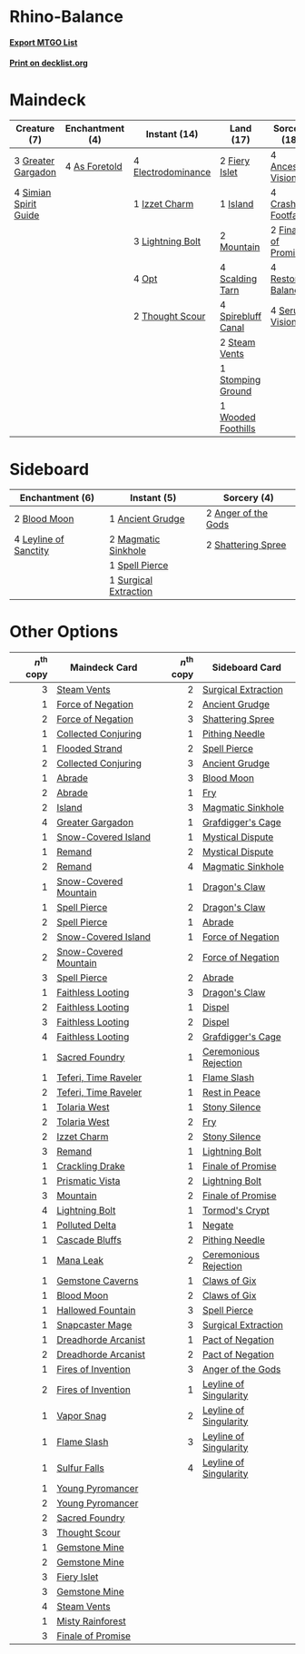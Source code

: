 # Rhino-Balance

#### [Export MTGO List](../collection/Rhino-Balance/Rhino-Balance.txt)
#### [Print on decklist.org](http://decklist.org/?deckmain=4%09Ancestral%20Vision%0A4%09As%20Foretold%0A4%09Crashing%20Footfalls%0A4%09Electrodominance%0A2%09Fiery%20Islet%0A2%09Finale%20of%20Promise%0A3%09Greater%20Gargadon%0A1%09Island%0A1%09Izzet%20Charm%0A3%09Lightning%20Bolt%0A2%09Mountain%0A4%09Opt%0A4%09Restore%20Balance%0A4%09Scalding%20Tarn%0A4%09Serum%20Visions%0A4%09Simian%20Spirit%20Guide%0A4%09Spirebluff%20Canal%0A2%09Steam%20Vents%0A1%09Stomping%20Ground%0A2%09Thought%20Scour%0A1%09Wooded%20Foothills&deckside=1%09Ancient%20Grudge%0A2%09Anger%20of%20the%20Gods%0A2%09Blood%20Moon%0A4%09Leyline%20of%20Sanctity%0A2%09Magmatic%20Sinkhole%0A2%09Shattering%20Spree%0A1%09Spell%20Pierce%0A1%09Surgical%20Extraction)
# Maindeck

|                                          Creature (7)                                          |                                    Enchantment (4)                                     |                                        Instant (14)                                         |                                          Land (17)                                          |                                         Sorcery (18)                                          |
|------------------------------------------------------------------------------------------------|----------------------------------------------------------------------------------------|---------------------------------------------------------------------------------------------|---------------------------------------------------------------------------------------------|-----------------------------------------------------------------------------------------------|
|3 [Greater Gargadon](http://gatherer.wizards.com/Pages/Card/Details.aspx?multiverseid=370560)   |4 [As Foretold](http://gatherer.wizards.com/Pages/Card/Details.aspx?multiverseid=426744)|4 [Electrodominance](http://gatherer.wizards.com/Pages/Card/Details.aspx?multiverseid=457243)|2 [Fiery Islet](http://gatherer.wizards.com/Pages/Card/Details.aspx?multiverseid=464187)     |4 [Ancestral Vision](http://gatherer.wizards.com/Pages/Card/Details.aspx?multiverseid=189244)  |
|4 [Simian Spirit Guide](http://gatherer.wizards.com/Pages/Card/Details.aspx?multiverseid=442137)|                                                                                        |1 [Izzet Charm](http://gatherer.wizards.com/Pages/Card/Details.aspx?multiverseid=338413)     |1 [Island](http://gatherer.wizards.com/Pages/Card/Details.aspx?multiverseid=439857)          |4 [Crashing Footfalls](http://gatherer.wizards.com/Pages/Card/Details.aspx?multiverseid=464109)|
|                                                                                                |                                                                                        |3 [Lightning Bolt](http://gatherer.wizards.com/Pages/Card/Details.aspx?multiverseid=806)     |2 [Mountain](http://gatherer.wizards.com/Pages/Card/Details.aspx?multiverseid=439859)        |2 [Finale of Promise](http://gatherer.wizards.com/Pages/Card/Details.aspx?multiverseid=461054) |
|                                                                                                |                                                                                        |4 [Opt](http://gatherer.wizards.com/Pages/Card/Details.aspx?multiverseid=442948)             |4 [Scalding Tarn](http://gatherer.wizards.com/Pages/Card/Details.aspx?multiverseid=405107)   |4 [Restore Balance](http://gatherer.wizards.com/Pages/Card/Details.aspx?multiverseid=113520)   |
|                                                                                                |                                                                                        |2 [Thought Scour](http://gatherer.wizards.com/Pages/Card/Details.aspx?multiverseid=380203)   |4 [Spirebluff Canal](http://gatherer.wizards.com/Pages/Card/Details.aspx?multiverseid=417822)|4 [Serum Visions](http://gatherer.wizards.com/Pages/Card/Details.aspx?multiverseid=50145)      |
|                                                                                                |                                                                                        |                                                                                             |2 [Steam Vents](http://gatherer.wizards.com/Pages/Card/Details.aspx?multiverseid=405109)     |                                                                                               |
|                                                                                                |                                                                                        |                                                                                             |1 [Stomping Ground](http://gatherer.wizards.com/Pages/Card/Details.aspx?multiverseid=405110) |                                                                                               |
|                                                                                                |                                                                                        |                                                                                             |1 [Wooded Foothills](http://gatherer.wizards.com/Pages/Card/Details.aspx?multiverseid=405116)|                                                                                               |


# Sideboard

|                                        Enchantment (6)                                         |                                          Instant (5)                                           |                                         Sorcery (4)                                          |
|------------------------------------------------------------------------------------------------|------------------------------------------------------------------------------------------------|----------------------------------------------------------------------------------------------|
|2 [Blood Moon](http://gatherer.wizards.com/Pages/Card/Details.aspx?multiverseid=45386)          |1 [Ancient Grudge](http://gatherer.wizards.com/Pages/Card/Details.aspx?multiverseid=235600)     |2 [Anger of the Gods](http://gatherer.wizards.com/Pages/Card/Details.aspx?multiverseid=438682)|
|4 [Leyline of Sanctity](http://gatherer.wizards.com/Pages/Card/Details.aspx?multiverseid=204993)|2 [Magmatic Sinkhole](http://gatherer.wizards.com/Pages/Card/Details.aspx?multiverseid=464084)  |2 [Shattering Spree](http://gatherer.wizards.com/Pages/Card/Details.aspx?multiverseid=456224) |
|                                                                                                |1 [Spell Pierce](http://gatherer.wizards.com/Pages/Card/Details.aspx?multiverseid=425876)       |                                                                                              |
|                                                                                                |1 [Surgical Extraction](http://gatherer.wizards.com/Pages/Card/Details.aspx?multiverseid=397706)|                                                                                              |


# Other Options

|*n*<sup>th</sup> copy|                                         Maindeck Card                                          |*n*<sup>th</sup> copy|                                         Sideboard Card                                          |
|--------------------:|------------------------------------------------------------------------------------------------|--------------------:|-------------------------------------------------------------------------------------------------|
|                    3|[Steam Vents](http://gatherer.wizards.com/Pages/Card/Details.aspx?multiverseid=405109)          |                    2|[Surgical Extraction](http://gatherer.wizards.com/Pages/Card/Details.aspx?multiverseid=397706)   |
|                    1|[Force of Negation](http://gatherer.wizards.com/Pages/Card/Details.aspx?multiverseid=464001)    |                    2|[Ancient Grudge](http://gatherer.wizards.com/Pages/Card/Details.aspx?multiverseid=235600)        |
|                    2|[Force of Negation](http://gatherer.wizards.com/Pages/Card/Details.aspx?multiverseid=464001)    |                    3|[Shattering Spree](http://gatherer.wizards.com/Pages/Card/Details.aspx?multiverseid=456224)      |
|                    1|[Collected Conjuring](http://gatherer.wizards.com/Pages/Card/Details.aspx?multiverseid=464145)  |                    1|[Pithing Needle](http://gatherer.wizards.com/Pages/Card/Details.aspx?multiverseid=129526)        |
|                    1|[Flooded Strand](http://gatherer.wizards.com/Pages/Card/Details.aspx?multiverseid=405098)       |                    2|[Spell Pierce](http://gatherer.wizards.com/Pages/Card/Details.aspx?multiverseid=425876)          |
|                    2|[Collected Conjuring](http://gatherer.wizards.com/Pages/Card/Details.aspx?multiverseid=464145)  |                    3|[Ancient Grudge](http://gatherer.wizards.com/Pages/Card/Details.aspx?multiverseid=235600)        |
|                    1|[Abrade](http://gatherer.wizards.com/Pages/Card/Details.aspx?multiverseid=430772)               |                    3|[Blood Moon](http://gatherer.wizards.com/Pages/Card/Details.aspx?multiverseid=45386)             |
|                    2|[Abrade](http://gatherer.wizards.com/Pages/Card/Details.aspx?multiverseid=430772)               |                    1|[Fry](http://gatherer.wizards.com/Pages/Card/Details.aspx?multiverseid=466894)                   |
|                    2|[Island](http://gatherer.wizards.com/Pages/Card/Details.aspx?multiverseid=439857)               |                    3|[Magmatic Sinkhole](http://gatherer.wizards.com/Pages/Card/Details.aspx?multiverseid=464084)     |
|                    4|[Greater Gargadon](http://gatherer.wizards.com/Pages/Card/Details.aspx?multiverseid=370560)     |                    1|[Grafdigger's Cage](http://gatherer.wizards.com/Pages/Card/Details.aspx?multiverseid=278452)     |
|                    1|[Snow-Covered Island](http://gatherer.wizards.com/Pages/Card/Details.aspx?multiverseid=121130)  |                    1|[Mystical Dispute](http://gatherer.wizards.com/Pages/Card/Details.aspx?multiverseid=473020)      |
|                    1|[Remand](http://gatherer.wizards.com/Pages/Card/Details.aspx?multiverseid=380255)               |                    2|[Mystical Dispute](http://gatherer.wizards.com/Pages/Card/Details.aspx?multiverseid=473020)      |
|                    2|[Remand](http://gatherer.wizards.com/Pages/Card/Details.aspx?multiverseid=380255)               |                    4|[Magmatic Sinkhole](http://gatherer.wizards.com/Pages/Card/Details.aspx?multiverseid=464084)     |
|                    1|[Snow-Covered Mountain](http://gatherer.wizards.com/Pages/Card/Details.aspx?multiverseid=121233)|                    1|[Dragon's Claw](http://gatherer.wizards.com/Pages/Card/Details.aspx?multiverseid=129527)         |
|                    1|[Spell Pierce](http://gatherer.wizards.com/Pages/Card/Details.aspx?multiverseid=425876)         |                    2|[Dragon's Claw](http://gatherer.wizards.com/Pages/Card/Details.aspx?multiverseid=129527)         |
|                    2|[Spell Pierce](http://gatherer.wizards.com/Pages/Card/Details.aspx?multiverseid=425876)         |                    1|[Abrade](http://gatherer.wizards.com/Pages/Card/Details.aspx?multiverseid=430772)                |
|                    2|[Snow-Covered Island](http://gatherer.wizards.com/Pages/Card/Details.aspx?multiverseid=121130)  |                    1|[Force of Negation](http://gatherer.wizards.com/Pages/Card/Details.aspx?multiverseid=464001)     |
|                    2|[Snow-Covered Mountain](http://gatherer.wizards.com/Pages/Card/Details.aspx?multiverseid=121233)|                    2|[Force of Negation](http://gatherer.wizards.com/Pages/Card/Details.aspx?multiverseid=464001)     |
|                    3|[Spell Pierce](http://gatherer.wizards.com/Pages/Card/Details.aspx?multiverseid=425876)         |                    2|[Abrade](http://gatherer.wizards.com/Pages/Card/Details.aspx?multiverseid=430772)                |
|                    1|[Faithless Looting](http://gatherer.wizards.com/Pages/Card/Details.aspx?multiverseid=389512)    |                    3|[Dragon's Claw](http://gatherer.wizards.com/Pages/Card/Details.aspx?multiverseid=129527)         |
|                    2|[Faithless Looting](http://gatherer.wizards.com/Pages/Card/Details.aspx?multiverseid=389512)    |                    1|[Dispel](http://gatherer.wizards.com/Pages/Card/Details.aspx?multiverseid=401858)                |
|                    3|[Faithless Looting](http://gatherer.wizards.com/Pages/Card/Details.aspx?multiverseid=389512)    |                    2|[Dispel](http://gatherer.wizards.com/Pages/Card/Details.aspx?multiverseid=401858)                |
|                    4|[Faithless Looting](http://gatherer.wizards.com/Pages/Card/Details.aspx?multiverseid=389512)    |                    2|[Grafdigger's Cage](http://gatherer.wizards.com/Pages/Card/Details.aspx?multiverseid=278452)     |
|                    1|[Sacred Foundry](http://gatherer.wizards.com/Pages/Card/Details.aspx?multiverseid=405106)       |                    1|[Ceremonious Rejection](http://gatherer.wizards.com/Pages/Card/Details.aspx?multiverseid=417613) |
|                    1|[Teferi, Time Raveler](http://gatherer.wizards.com/Pages/Card/Details.aspx?multiverseid=461148) |                    1|[Flame Slash](http://gatherer.wizards.com/Pages/Card/Details.aspx?multiverseid=416914)           |
|                    2|[Teferi, Time Raveler](http://gatherer.wizards.com/Pages/Card/Details.aspx?multiverseid=461148) |                    1|[Rest in Peace](http://gatherer.wizards.com/Pages/Card/Details.aspx?multiverseid=442021)         |
|                    1|[Tolaria West](http://gatherer.wizards.com/Pages/Card/Details.aspx?multiverseid=136047)         |                    1|[Stony Silence](http://gatherer.wizards.com/Pages/Card/Details.aspx?multiverseid=247425)         |
|                    2|[Tolaria West](http://gatherer.wizards.com/Pages/Card/Details.aspx?multiverseid=136047)         |                    2|[Fry](http://gatherer.wizards.com/Pages/Card/Details.aspx?multiverseid=466894)                   |
|                    2|[Izzet Charm](http://gatherer.wizards.com/Pages/Card/Details.aspx?multiverseid=338413)          |                    2|[Stony Silence](http://gatherer.wizards.com/Pages/Card/Details.aspx?multiverseid=247425)         |
|                    3|[Remand](http://gatherer.wizards.com/Pages/Card/Details.aspx?multiverseid=380255)               |                    1|[Lightning Bolt](http://gatherer.wizards.com/Pages/Card/Details.aspx?multiverseid=806)           |
|                    1|[Crackling Drake](http://gatherer.wizards.com/Pages/Card/Details.aspx?multiverseid=452913)      |                    1|[Finale of Promise](http://gatherer.wizards.com/Pages/Card/Details.aspx?multiverseid=461054)     |
|                    1|[Prismatic Vista](http://gatherer.wizards.com/Pages/Card/Details.aspx?multiverseid=464193)      |                    2|[Lightning Bolt](http://gatherer.wizards.com/Pages/Card/Details.aspx?multiverseid=806)           |
|                    3|[Mountain](http://gatherer.wizards.com/Pages/Card/Details.aspx?multiverseid=439859)             |                    2|[Finale of Promise](http://gatherer.wizards.com/Pages/Card/Details.aspx?multiverseid=461054)     |
|                    4|[Lightning Bolt](http://gatherer.wizards.com/Pages/Card/Details.aspx?multiverseid=806)          |                    1|[Tormod's Crypt](http://gatherer.wizards.com/Pages/Card/Details.aspx?multiverseid=389723)        |
|                    1|[Polluted Delta](http://gatherer.wizards.com/Pages/Card/Details.aspx?multiverseid=405104)       |                    1|[Negate](http://gatherer.wizards.com/Pages/Card/Details.aspx?multiverseid=423707)                |
|                    1|[Cascade Bluffs](http://gatherer.wizards.com/Pages/Card/Details.aspx?multiverseid=442226)       |                    2|[Pithing Needle](http://gatherer.wizards.com/Pages/Card/Details.aspx?multiverseid=129526)        |
|                    1|[Mana Leak](http://gatherer.wizards.com/Pages/Card/Details.aspx?multiverseid=45242)             |                    2|[Ceremonious Rejection](http://gatherer.wizards.com/Pages/Card/Details.aspx?multiverseid=417613) |
|                    1|[Gemstone Caverns](http://gatherer.wizards.com/Pages/Card/Details.aspx?multiverseid=122094)     |                    1|[Claws of Gix](http://gatherer.wizards.com/Pages/Card/Details.aspx?multiverseid=109690)          |
|                    1|[Blood Moon](http://gatherer.wizards.com/Pages/Card/Details.aspx?multiverseid=45386)            |                    2|[Claws of Gix](http://gatherer.wizards.com/Pages/Card/Details.aspx?multiverseid=109690)          |
|                    1|[Hallowed Fountain](http://gatherer.wizards.com/Pages/Card/Details.aspx?multiverseid=97071)     |                    3|[Spell Pierce](http://gatherer.wizards.com/Pages/Card/Details.aspx?multiverseid=425876)          |
|                    1|[Snapcaster Mage](http://gatherer.wizards.com/Pages/Card/Details.aspx?multiverseid=227676)      |                    3|[Surgical Extraction](http://gatherer.wizards.com/Pages/Card/Details.aspx?multiverseid=397706)   |
|                    1|[Dreadhorde Arcanist](http://gatherer.wizards.com/Pages/Card/Details.aspx?multiverseid=461052)  |                    1|[Pact of Negation](http://gatherer.wizards.com/Pages/Card/Details.aspx?multiverseid=442057)      |
|                    2|[Dreadhorde Arcanist](http://gatherer.wizards.com/Pages/Card/Details.aspx?multiverseid=461052)  |                    2|[Pact of Negation](http://gatherer.wizards.com/Pages/Card/Details.aspx?multiverseid=442057)      |
|                    1|[Fires of Invention](http://gatherer.wizards.com/Pages/Card/Details.aspx?multiverseid=473087)   |                    3|[Anger of the Gods](http://gatherer.wizards.com/Pages/Card/Details.aspx?multiverseid=438682)     |
|                    2|[Fires of Invention](http://gatherer.wizards.com/Pages/Card/Details.aspx?multiverseid=473087)   |                    1|[Leyline of Singularity](http://gatherer.wizards.com/Pages/Card/Details.aspx?multiverseid=107697)|
|                    1|[Vapor Snag](http://gatherer.wizards.com/Pages/Card/Details.aspx?multiverseid=249373)           |                    2|[Leyline of Singularity](http://gatherer.wizards.com/Pages/Card/Details.aspx?multiverseid=107697)|
|                    1|[Flame Slash](http://gatherer.wizards.com/Pages/Card/Details.aspx?multiverseid=416914)          |                    3|[Leyline of Singularity](http://gatherer.wizards.com/Pages/Card/Details.aspx?multiverseid=107697)|
|                    1|[Sulfur Falls](http://gatherer.wizards.com/Pages/Card/Details.aspx?multiverseid=443135)         |                    4|[Leyline of Singularity](http://gatherer.wizards.com/Pages/Card/Details.aspx?multiverseid=107697)|
|                    1|[Young Pyromancer](http://gatherer.wizards.com/Pages/Card/Details.aspx?multiverseid=426592)     |                     |                                                                                                 |
|                    2|[Young Pyromancer](http://gatherer.wizards.com/Pages/Card/Details.aspx?multiverseid=426592)     |                     |                                                                                                 |
|                    2|[Sacred Foundry](http://gatherer.wizards.com/Pages/Card/Details.aspx?multiverseid=405106)       |                     |                                                                                                 |
|                    3|[Thought Scour](http://gatherer.wizards.com/Pages/Card/Details.aspx?multiverseid=380203)        |                     |                                                                                                 |
|                    1|[Gemstone Mine](http://gatherer.wizards.com/Pages/Card/Details.aspx?multiverseid=109761)        |                     |                                                                                                 |
|                    2|[Gemstone Mine](http://gatherer.wizards.com/Pages/Card/Details.aspx?multiverseid=109761)        |                     |                                                                                                 |
|                    3|[Fiery Islet](http://gatherer.wizards.com/Pages/Card/Details.aspx?multiverseid=464187)          |                     |                                                                                                 |
|                    3|[Gemstone Mine](http://gatherer.wizards.com/Pages/Card/Details.aspx?multiverseid=109761)        |                     |                                                                                                 |
|                    4|[Steam Vents](http://gatherer.wizards.com/Pages/Card/Details.aspx?multiverseid=405109)          |                     |                                                                                                 |
|                    1|[Misty Rainforest](http://gatherer.wizards.com/Pages/Card/Details.aspx?multiverseid=405102)     |                     |                                                                                                 |
|                    3|[Finale of Promise](http://gatherer.wizards.com/Pages/Card/Details.aspx?multiverseid=461054)    |                     |                                                                                                 |

